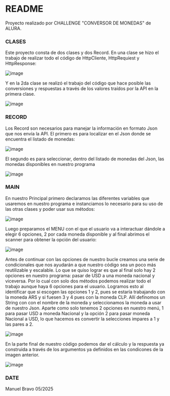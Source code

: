 # README
Proyecto realizado por CHALLENGE "CONVERSOR DE MONEDAS" de ALURA.


### CLASES

Este proyecto consta de dos clases y dos Record. 
En una clase se hizo el trabajo de realizar todo el código 
de HttpCliente, HttpRequiest y HttpResponse:

![image](https://github.com/user-attachments/assets/832f2040-165f-4051-9257-c36805108412)


Y en la 2da clase se realizó el trabajo del código que hace posible las conversiones
y respuestas a través de los valores traídos por la API en la primera clase.

![image](https://github.com/user-attachments/assets/67fa28f5-27ce-46b3-8837-2216a488d1a4)


### RECORD

Los Record son necesarios para manejar la información en formato Json que nos envía la API.
El primero es para localizar en el Json donde se encuentra el listado de monedas:

![image](https://github.com/user-attachments/assets/a899c837-b625-43d2-ba65-2042695c0800)


El segundo es para seleccionar, dentro del listado de monedas del Json, las monedas disponibles en nuestro programa

![image](https://github.com/user-attachments/assets/500ea566-3c14-4ff8-b2c5-0dbea48dcfdd)



### MAIN

En nuestro Principal primero declaramos las diferentes variables que usaremos en nuestro programa
e instanciamos lo necesario para su uso de las otras clases y poder usar sus métodos:

![image](https://github.com/user-attachments/assets/208c1fa9-d550-4e73-849a-b4dcee86b7a2)


Luego preparamos el MENU con el que el usuario va a interactuar dándole a elegir 6 opciones,
2 por cada moneda disponible y al final abrimos el scanner para obtener la opción del usuario:

![image](https://github.com/user-attachments/assets/23dfccc5-4f75-434b-94e8-fbfabc060840)


Antes de continuar con las opciones de nuestro bucle creamos una serie de condicionales 
que nos ayudarán a que nuestro código sea un poco más  reutilizable y escalable.
Lo que se quiso lograr es que al final solo hay 2 opciones en nuestro programa:
pasar de USD a una moneda nacional y viceversa. Por lo cual con solo dos métodos
podemos realizar todo el trabajo aunque haya 6 opciones para el usuario. 
Logramos esto al identificar que si escogen las opciones 1 y 2, pues se estaría trabajando con
la moneda ARS y si fuesen 3 y 4 pues con la moneda CLP. Allí definomos un String con con el 
nombre de la moneda y seleccionamos la moneda a usar de nuestro Json. Aparte como solo tenemos 
2 opciones en nuestro menú, 1 para pasar USD a moneda Nacional y la opción 2 para pasar
moneda Nacional a USD, lo que hacemos es convertir la selecciones impares a 1 y las pares a 2.

![image](https://github.com/user-attachments/assets/db291f13-bdda-4fe4-88c2-6bcfedee244f)


En la parte final de nuestro código podemos dar el cálculo y la respuesta ya construida a través
de los argumentos ya definidos en las condicones de la imagen anterior.

![image](https://github.com/user-attachments/assets/3ff26b8f-5005-4eaf-ae06-bacb218af722)


### DATE
Manuel Bravo
05/2025

